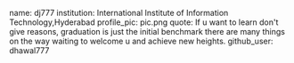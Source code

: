 name: dj777 
institution: International Institute of Information Technology,Hyderabad
profile_pic: pic.png 
quote: If u want to learn don't give reasons, graduation is just the initial benchmark there are many things on the way waiting to welcome u and achieve new heights.
github_user: dhawal777
